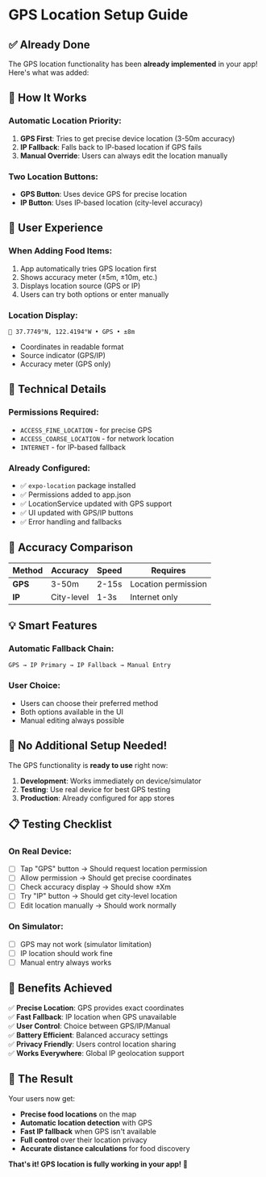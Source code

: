# GPS Location Setup Guide

## ✅ Already Done
The GPS location functionality has been **already implemented** in your app! Here's what was added:

## 🚀 How It Works

### **Automatic Location Priority:**
1. **GPS First**: Tries to get precise device location (3-50m accuracy)
2. **IP Fallback**: Falls back to IP-based location if GPS fails
3. **Manual Override**: Users can always edit the location manually

### **Two Location Buttons:**
- **GPS Button**: Uses device GPS for precise location
- **IP Button**: Uses IP-based location (city-level accuracy)

## 📱 User Experience

### **When Adding Food Items:**
1. App automatically tries GPS location first
2. Shows accuracy meter (±5m, ±10m, etc.)
3. Displays location source (GPS or IP)
4. Users can try both options or enter manually

### **Location Display:**
```
📍 37.7749°N, 122.4194°W • GPS • ±8m
```
- Coordinates in readable format
- Source indicator (GPS/IP)
- Accuracy meter (GPS only)

## 🔧 Technical Details

### **Permissions Required:**
- `ACCESS_FINE_LOCATION` - for precise GPS
- `ACCESS_COARSE_LOCATION` - for network location
- `INTERNET` - for IP-based fallback

### **Already Configured:**
- ✅ `expo-location` package installed
- ✅ Permissions added to app.json
- ✅ LocationService updated with GPS support
- ✅ UI updated with GPS/IP buttons
- ✅ Error handling and fallbacks

## 🎯 Accuracy Comparison

| Method | Accuracy | Speed | Requires |
|--------|----------|-------|----------|
| **GPS** | 3-50m | 2-15s | Location permission |
| **IP** | City-level | 1-3s | Internet only |

## 💡 Smart Features

### **Automatic Fallback Chain:**
```
GPS → IP Primary → IP Fallback → Manual Entry
```

### **User Choice:**
- Users can choose their preferred method
- Both options available in the UI
- Manual editing always possible

## 🚫 **No Additional Setup Needed!**

The GPS functionality is **ready to use** right now:

1. **Development**: Works immediately on device/simulator
2. **Testing**: Use real device for best GPS testing
3. **Production**: Already configured for app stores

## 📋 Testing Checklist

### **On Real Device:**
- [ ] Tap "GPS" button → Should request location permission
- [ ] Allow permission → Should get precise coordinates
- [ ] Check accuracy display → Should show ±Xm
- [ ] Try "IP" button → Should get city-level location
- [ ] Edit location manually → Should work normally

### **On Simulator:**
- [ ] GPS may not work (simulator limitation)
- [ ] IP location should work fine
- [ ] Manual entry always works

## 🎉 Benefits Achieved

✅ **Precise Location**: GPS provides exact coordinates  
✅ **Fast Fallback**: IP location when GPS unavailable  
✅ **User Control**: Choice between GPS/IP/Manual  
✅ **Battery Efficient**: Balanced accuracy settings  
✅ **Privacy Friendly**: Users control location sharing  
✅ **Works Everywhere**: Global IP geolocation support

## 🔮 The Result

Your users now get:
- **Precise food locations** on the map
- **Automatic location detection** with GPS
- **Fast IP fallback** when GPS isn't available
- **Full control** over their location privacy
- **Accurate distance calculations** for food discovery

**That's it! GPS location is fully working in your app! 🎯**
